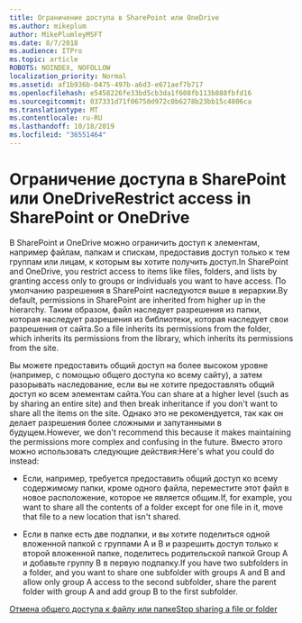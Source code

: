 ```yaml
---
title: Ограничение доступа в SharePoint или OneDrive
ms.author: mikeplum
author: MikePlumleyMSFT
ms.date: 8/7/2018
ms.audience: ITPro
ms.topic: article
ROBOTS: NOINDEX, NOFOLLOW
localization_priority: Normal
ms.assetid: af1b936b-0475-497b-a6d3-e671aef7b717
ms.openlocfilehash: e5458226fe33bd5cb3da1f608fb113b888fbfd16
ms.sourcegitcommit: 037331d71f06750d972c0b6278b23bb15c4806ca
ms.translationtype: MT
ms.contentlocale: ru-RU
ms.lasthandoff: 10/18/2019
ms.locfileid: "36551464"
---
```

# <a name="restrict-access-in-sharepoint-or-onedrive"></a><span data-ttu-id="4273a-102">Ограничение доступа в SharePoint или OneDrive</span><span class="sxs-lookup"><span data-stu-id="4273a-102">Restrict access in SharePoint or OneDrive</span></span>

<span data-ttu-id="4273a-103">В SharePoint и OneDrive можно ограничить доступ к элементам, например файлам, папкам и спискам, предоставив доступ только к тем группам или лицам, к которым вы хотите получить доступ.</span><span class="sxs-lookup"><span data-stu-id="4273a-103">In SharePoint and OneDrive, you restrict access to items like files, folders, and lists by granting access only to groups or individuals you want to have access.</span></span> <span data-ttu-id="4273a-104">По умолчанию разрешения в SharePoint наследуются выше в иерархии.</span><span class="sxs-lookup"><span data-stu-id="4273a-104">By default, permissions in SharePoint are inherited from higher up in the hierarchy.</span></span> <span data-ttu-id="4273a-105">Таким образом, файл наследует разрешения из папки, которая наследует разрешения из библиотеки, которая наследует свои разрешения от сайта.</span><span class="sxs-lookup"><span data-stu-id="4273a-105">So a file inherits its permissions from the folder, which inherits its permissions from the library, which inherits its permissions from the site.</span></span>
  
<span data-ttu-id="4273a-106">Вы можете предоставить общий доступ на более высоком уровне (например, с помощью общего доступа ко всему сайту), а затем разорывать наследование, если вы не хотите предоставлять общий доступ ко всем элементам сайта.</span><span class="sxs-lookup"><span data-stu-id="4273a-106">You can share at a higher level (such as by sharing an entire site) and then break inheritance if you don't want to share all the items on the site.</span></span> <span data-ttu-id="4273a-107">Однако это не рекомендуется, так как он делает разрешения более сложными и запутанными в будущем.</span><span class="sxs-lookup"><span data-stu-id="4273a-107">However, we don't recommend this because it makes maintaining the permissions more complex and confusing in the future.</span></span> <span data-ttu-id="4273a-108">Вместо этого можно использовать следующие действия:</span><span class="sxs-lookup"><span data-stu-id="4273a-108">Here's what you could do instead:</span></span>
  
- <span data-ttu-id="4273a-109">Если, например, требуется предоставить общий доступ ко всему содержимому папки, кроме одного файла, переместите этот файл в новое расположение, которое не является общим.</span><span class="sxs-lookup"><span data-stu-id="4273a-109">If, for example, you want to share all the contents of a folder except for one file in it, move that file to a new location that isn't shared.</span></span>
    
- <span data-ttu-id="4273a-110">Если в папке есть две подпапки, и вы хотите поделиться одной вложенной папкой с группами A и B и разрешить доступ только к второй вложенной папке, поделитесь родительской папкой Group A и добавьте группу B в первую подпапку.</span><span class="sxs-lookup"><span data-stu-id="4273a-110">If you have two subfolders in a folder, and you want to share one subfolder with groups A and B and allow only group A access to the second subfolder, share the parent folder with group A and add group B to the first subfolder.</span></span>
    
[<span data-ttu-id="4273a-111">Отмена общего доступа к файлу или папке</span><span class="sxs-lookup"><span data-stu-id="4273a-111">Stop sharing a file or folder </span></span>](https://go.microsoft.com/fwlink/?linkid=2008861)
  

